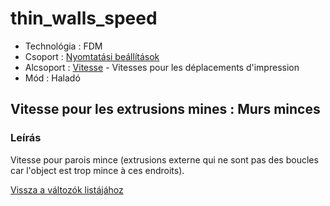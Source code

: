 # thin\_walls\_speed

* Technológia : FDM
* Csoport : [Nyomtatási beállítások](../../../konfig/print_settings)
* Alcsoport : [Vitesse](../../beallitasok/print_settings.md#vitesse) - Vitesses pour les déplacements d'impression
* Mód : Haladó

## Vitesse pour les extrusions mines : Murs minces

### Leírás

Vitesse pour parois mince \(extrusions externe qui ne sont pas des boucles car l'object est trop mince à ces endroits\).

[Vissza a változók listájához](../../variable_list)

